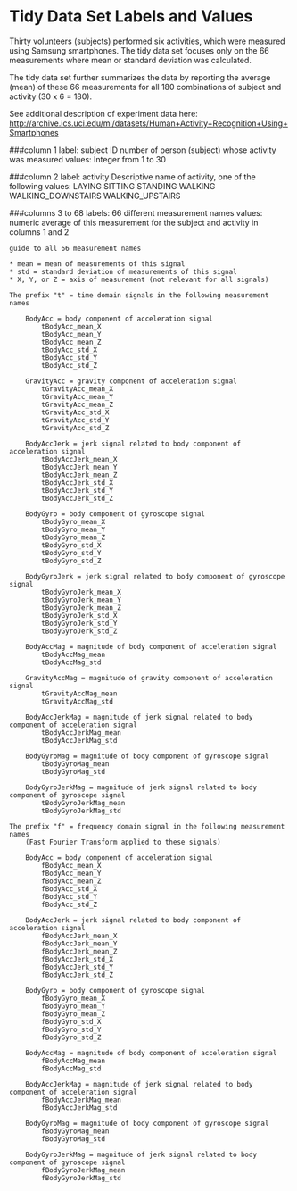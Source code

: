 Tidy Data Set Labels and Values
====

Thirty volunteers (subjects) performed six activities, which were measured using Samsung smartphones. The tidy data set focuses only on the 66 measurements where mean or standard deviation was calculated.

The tidy data set further summarizes the data by reporting the average (mean) of these 66 measurements for all 180 combinations of subject and activity (30 x 6 = 180).

See additional description of experiment data here:
http://archive.ics.uci.edu/ml/datasets/Human+Activity+Recognition+Using+Smartphones

###column 1
    label: subject
        ID number of person (subject) whose activity was measured
        values: Integer from 1 to 30
    
###column 2
    label: activity
        Descriptive name of activity, one of the following
        values:
        LAYING
        SITTING
        STANDING
        WALKING
        WALKING_DOWNSTAIRS
        WALKING_UPSTAIRS

###columns 3 to 68
    labels: 66 different measurement names
        values: numeric
        average of this measurement for the subject and activity in columns 1 and 2
    
    guide to all 66 measurement names
    
    * mean = mean of measurements of this signal
    * std = standard deviation of measurements of this signal
    * X, Y, or Z = axis of measurement (not relevant for all signals)

    The prefix "t" = time domain signals in the following measurement names
    
        BodyAcc = body component of acceleration signal
            tBodyAcc_mean_X
            tBodyAcc_mean_Y
            tBodyAcc_mean_Z
            tBodyAcc_std_X
            tBodyAcc_std_Y
            tBodyAcc_std_Z

        GravityAcc = gravity component of acceleration signal
            tGravityAcc_mean_X
            tGravityAcc_mean_Y
            tGravityAcc_mean_Z
            tGravityAcc_std_X
            tGravityAcc_std_Y
            tGravityAcc_std_Z

        BodyAccJerk = jerk signal related to body component of acceleration signal
            tBodyAccJerk_mean_X
            tBodyAccJerk_mean_Y
            tBodyAccJerk_mean_Z
            tBodyAccJerk_std_X
            tBodyAccJerk_std_Y
            tBodyAccJerk_std_Z

        BodyGyro = body component of gyroscope signal
            tBodyGyro_mean_X
            tBodyGyro_mean_Y
            tBodyGyro_mean_Z
            tBodyGyro_std_X
            tBodyGyro_std_Y
            tBodyGyro_std_Z

        BodyGyroJerk = jerk signal related to body component of gyroscope signal
            tBodyGyroJerk_mean_X
            tBodyGyroJerk_mean_Y
            tBodyGyroJerk_mean_Z
            tBodyGyroJerk_std_X
            tBodyGyroJerk_std_Y
            tBodyGyroJerk_std_Z
            
        BodyAccMag = magnitude of body component of acceleration signal
            tBodyAccMag_mean
            tBodyAccMag_std
            
        GravityAccMag = magnitude of gravity component of acceleration signal
            tGravityAccMag_mean
            tGravityAccMag_std
            
        BodyAccJerkMag = magnitude of jerk signal related to body component of acceleration signal
            tBodyAccJerkMag_mean
            tBodyAccJerkMag_std
            
        BodyGyroMag = magnitude of body component of gyroscope signal
            tBodyGyroMag_mean
            tBodyGyroMag_std
            
        BodyGyroJerkMag = magnitude of jerk signal related to body component of gyroscope signal
            tBodyGyroJerkMag_mean
            tBodyGyroJerkMag_std
            
    The prefix "f" = frequency domain signal in the following measurement names
        (Fast Fourier Transform applied to these signals)

        BodyAcc = body component of acceleration signal
            fBodyAcc_mean_X
            fBodyAcc_mean_Y
            fBodyAcc_mean_Z
            fBodyAcc_std_X
            fBodyAcc_std_Y
            fBodyAcc_std_Z

        BodyAccJerk = jerk signal related to body component of acceleration signal
            fBodyAccJerk_mean_X
            fBodyAccJerk_mean_Y
            fBodyAccJerk_mean_Z
            fBodyAccJerk_std_X
            fBodyAccJerk_std_Y
            fBodyAccJerk_std_Z

        BodyGyro = body component of gyroscope signal
            fBodyGyro_mean_X
            fBodyGyro_mean_Y
            fBodyGyro_mean_Z
            fBodyGyro_std_X
            fBodyGyro_std_Y
            fBodyGyro_std_Z
        
        BodyAccMag = magnitude of body component of acceleration signal
            fBodyAccMag_mean
            fBodyAccMag_std
            
        BodyAccJerkMag = magnitude of jerk signal related to body component of acceleration signal
            fBodyAccJerkMag_mean
            fBodyAccJerkMag_std
            
        BodyGyroMag = magnitude of body component of gyroscope signal
            fBodyGyroMag_mean
            fBodyGyroMag_std
            
        BodyGyroJerkMag = magnitude of jerk signal related to body component of gyroscope signal
            fBodyGyroJerkMag_mean
            fBodyGyroJerkMag_std
